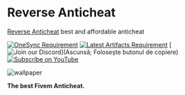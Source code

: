 # Reverse Anticheat

[Reverse Anticheat](https://portal.reverse-ac.xyz/)  best and affordable anticheat


[![OneSync Requirement](https://img.shields.io/badge/OneSync-Required-blue?style=for-the-badge&logo=fivem&logoColor=white)](https://docs.fivem.net/docs/scripting-reference/onesync/)
[![Latest Artifacts Requirement](https://img.shields.io/badge/Latest%20Artifacts-Required-blue?style=for-the-badge&logo=fivem&logoColor=white)](https://runtime.fivem.net/artifacts/fivem/build_server_windows/master/6683-9729577be50de537692c3a19e86365a5e0f99a54/server.7z)
[![Join our Discord](https://img.shields.io/discord/1113814297999581245?color=7289DA&label=Join%20our%20Discord&logo=discord&logoColor=white)](Ascunsă; Folosește butonul de copiere)
[![Subscribe on YouTube](https://img.shields.io/badge/Subscribe-FF0000?style=flat&logo=youtube&logoColor=white)](https://www.youtube.com/channel/UCb8_VgKaeNMn7ww1nihNkdA)

![wallpaper](https://ucarecdn.com/9c0468f3-3f3c-4da7-96b5-a4a72bdc033e/b5ec579590704a809062ebcd82380ced.jpg)

**The best Fivem Anticheat.**


